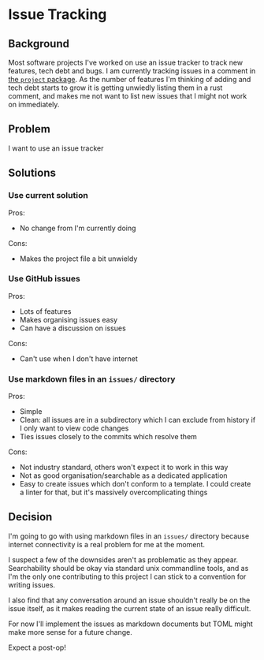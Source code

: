 # Issue Tracking

## Background

Most software projects I've worked on use an issue tracker to track new
features, tech debt and bugs. I am currently tracking issues in a comment
in [the `project` package](../../project/src/main.rs). As the number of
features I'm thinking of adding and tech debt starts to grow it is getting
unwiedly listing them in a rust comment, and makes me not want to list new
issues that I might not work on immediately.

## Problem

I want to use an issue tracker

## Solutions

### Use current solution 

Pros:
* No change from I'm currently doing

Cons:
* Makes the project file a bit unwieldy

### Use GitHub issues

Pros:
* Lots of features
* Makes organising issues easy
* Can have a discussion on issues

Cons:
* Can't use when I don't have internet

### Use markdown files in an `issues/` directory

Pros:
* Simple
* Clean: all issues are in a subdirectory which I can exclude from history
  if I only want to view code changes
* Ties issues closely to the commits which resolve them

Cons:
* Not industry standard, others won't expect it to work in this way
* Not as good organisation/searchable as a dedicated application
* Easy to create issues which don't conform to a template. I could create a
  linter for that, but it's massively overcomplicating things

## Decision

I'm going to go with using markdown files in an `issues/` directory because
internet connectivity is a real problem for me at the moment.

I suspect a few of the downsides aren't as problematic as they appear.
Searchability should be okay via standard unix commandline tools, and as I'm the
only one contributing to this project I can stick to a convention for writing
issues.

I also find that any conversation around an issue shouldn't really be on the
issue itself, as it makes reading the current state of an issue really difficult.

For now I'll implement the issues as markdown documents but TOML might make more
sense for a future change.

Expect a post-op!
